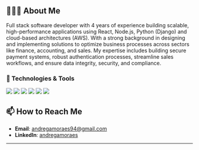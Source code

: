 ## 👨🏻‍💻 About Me
Full stack software developer with 4 years of experience building scalable, high-performance applications using React, Node.js, Python (Django) and cloud-based architectures (AWS). With a strong background in designing and implementing solutions to optimize business processes across sectors like finance, accounting, and sales. My expertise includes building secure payment systems, robust authentication processes, streamline sales workflows, and ensure data integrity, security, and compliance.

### 🔧 Technologies & Tools
![](https://img.shields.io/badge/Library-React-informational?style=flat&logo=react&logoColor=white&color=2bbc8a)
![](https://img.shields.io/badge/Runtime-Node.js-informational?style=flat&logo=node.js&logoColor=white&color=2bbc8a)
![](https://img.shields.io/badge/Lang-Rust-informational?style=flat&logo=rust&logoColor=white&color=2bbc8a)
![](https://img.shields.io/badge/Tools-Docker-informational?style=flat&logo=docker&logoColor=white&color=2bbc8a)
![](https://img.shields.io/badge/Cloud-AWS-informational?style=flat&logo=amazon-aws&logoColor=white&color=2bbc8a)
![](https://img.shields.io/badge/Database-Postgres-informational?style=flat&logo=postgresql&logoColor=white&color=2bbc8a)

## 📫 How to Reach Me
- **Email**: andregamoraes94@gmail.com
- **LinkedIn**: [andregamoraes](https://www.linkedin.com/in/andregamoraes/)

---
